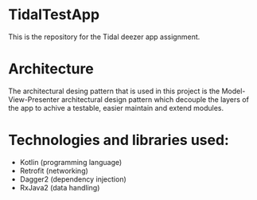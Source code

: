 # TidalTestApp
This is the repository for the Tidal deezer app assignment.

# Architecture
The architectural desing pattern that is used in this project is the Model-View-Presenter architectural design pattern which decouple the layers of the app to achive a testable, easier maintain and extend modules.

# Technologies and libraries used:
- Kotlin (programming language)
- Retrofit (networking)
- Dagger2 (dependency injection)
- RxJava2 (data handling)
